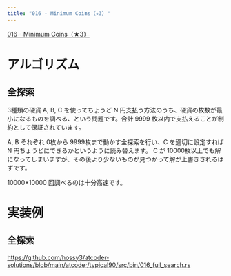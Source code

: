 ```yaml
---
title: "016 - Minimum Coins（★3）"
---
```


[016 \- Minimum Coins（★3）](https://atcoder.jp/contests/typical90/tasks/typical90_p)

# アルゴリズム

## 全探索

3種類の硬貨 A, B, C を使ってちょうど N 円支払う方法のうち、硬貨の枚数が最小になるものを調べる、という問題です。合計 9999 枚以内で支払えることが制約として保証されています。

A, B それぞれ 0枚から 9999枚まで動かす全探索を行い、C を適切に設定すれば N 円ちょうどにできるかというように読み替えます。 C が 10000枚以上でも解になってしまいますが、その後より少ないものが見つかって解が上書きされるはずです。

10000×10000 回調べるのは十分高速です。


# 実装例

## 全探索
https://github.com/hossy3/atcoder-solutions/blob/main/atcoder/typical90/src/bin/016_full_search.rs

